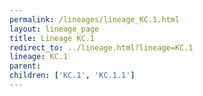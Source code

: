 ```yaml
---
permalink: /lineages/lineage_KC.1.html
layout: lineage_page
title: Lineage KC.1
redirect_to: ../lineage.html?lineage=KC.1
lineage: KC.1
parent: 
children: ['KC.1', 'KC.1.1']
---
```

